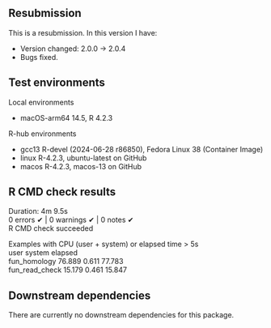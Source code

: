## Resubmission
This is a resubmission. In this version I have:  
* Version changed: 2.0.0 -> 2.0.4  
* Bugs fixed.

## Test environments  
Local environments  
* macOS-arm64 14.5, R 4.2.3

R-hub environments  
* gcc13 R-devel (2024-06-28 r86850), Fedora Linux 38 (Container Image)  
* linux R-4.2.3, ubuntu-latest on GitHub  
* macos R-4.2.3, macos-13 on GitHub  
  
## R CMD check results  
Duration: 4m 9.5s  
0 errors ✔ | 0 warnings ✔ | 0 notes ✔  
R CMD check succeeded  
  
Examples with CPU (user + system) or elapsed time > 5s  
                user system elapsed  
fun_homology   76.889  0.611  77.783  
fun_read_check 15.179  0.461  15.847  
  
## Downstream dependencies  
There are currently no downstream dependencies for this package.  
